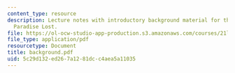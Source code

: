 ```yaml
---
content_type: resource
description: Lecture notes with introductory background material for the reading of
  Paradise Lost.
file: https://ol-ocw-studio-app-production.s3.amazonaws.com/courses/21l-995-special-topics-in-literature-miltons-paradise-lost-january-iap-2008/5c29d132ed267a1281dcc4aea5a11035_background.pdf
file_type: application/pdf
resourcetype: Document
title: background.pdf
uid: 5c29d132-ed26-7a12-81dc-c4aea5a11035
---
```


